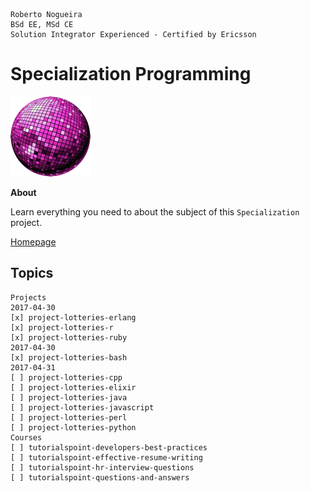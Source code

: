 ```
Roberto Nogueira  
BSd EE, MSd CE
Solution Integrator Experienced - Certified by Ericsson
```
# Specialization Programming

![specialization image](images/specialization.png)

**About**

Learn everything you need to about the subject of this `Specialization` project.

[Homepage](https://specialization.com)

## Topics
```
Projects
2017-04-30
[x] project-lotteries-erlang
[x] project-lotteries-r
[x] project-lotteries-ruby
2017-04-30
[x] project-lotteries-bash
2017-04-31
[ ] project-lotteries-cpp
[ ] project-lotteries-elixir
[ ] project-lotteries-java
[ ] project-lotteries-javascript
[ ] project-lotteries-perl
[ ] project-lotteries-python
Courses
[ ] tutorialspoint-developers-best-practices
[ ] tutorialspoint-effective-resume-writing
[ ] tutorialspoint-hr-interview-questions
[ ] tutorialspoint-questions-and-answers
```
